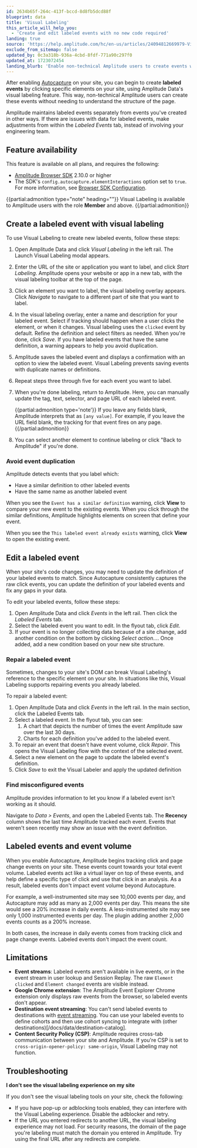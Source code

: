 ```yaml
---
id: 2634b65f-264c-413f-bccd-8d8fb5dcd88f
blueprint: data
title: 'Visual Labeling'
this_article_will_help_you:
  - 'Create and edit labeled events with no new code required'
landing: true
source: 'https://help.amplitude.com/hc/en-us/articles/24094812669979-Visual-Labeling-Quickly-create-no-code-events-from-your-site-s-existing-elements'
exclude_from_sitemap: false
updated_by: 0c3a318b-936a-4cbd-8fdf-771a90c297f0
updated_at: 1723072454
landing_blurb: 'Enable non-technical Amplitude users to create events with Visual Labeling.'
---
```

After enabling [Autocapture](/docs/data/autocapture) on your site, you can begin to create **labeled events** by clicking specific elements on your site, using Amplitude Data's visual labeling feature. This way, non-technical Amplitude users can create these events without needing to understand the structure of the page.

Amplitude maintains labeled events separately from events you've created in other ways. If there are issues with data for labeled events, make adjustments from within the _Labeled Events_ tab, instead of involving your engineering team.

## Feature availability
This feature is available on all plans, and requires the following:

* [Amplitude Browser SDK](/docs/sdks/analytics/browser/browser-sdk-2) 2.10.0 or higher
* The SDK's `config.autocapture.elementInteractions` option set to `true`. For more information, see [Browser SDK Configuration](/docs/sdks/analytics/browser/browser-sdk-2#configure-the-sdk).

{{partial:admonition type="note" heading=""}}
Visual Labeling is available to Amplitude users with the role **Member** and above.
{{/partial:admonition}}

## Create a labeled event with visual labeling

To use Visual Labeling to create new labeled events, follow these steps:

1. Open Amplitude Data and click *Visual Labeling* in the left rail. The Launch Visual Labeling modal appears.
2. Enter the URL of the site or application you want to label, and click *Start Labeling*. Amplitude opens your website or app in a new tab, with the visual labeling toolbar at the top of the page.
3. Click an element you want to label, the visual labeling overlay appears. Click *Navigate* to navigate to a different part of site that you want to label.
4. In the visual labeling overlay, enter a name and description for your labeled event. Select if tracking should happen when a user clicks the element, or when it changes. Visual labeling uses the `clicked` event by default. Refine the definition and select filters as needed. When you're done, click *Save*. If you have labeled events that have the same definition, a warning appears to help you avoid duplication.
5. Amplitude saves the labeled event and displays a confirmation with an option to view the labeled event. Visual Labeling prevents saving events with duplicate names or definitions.
6. Repeat steps three through five for each event you want to label.
7. When you're done labeling, return to Amplitude. Here, you can manually update the tag, text, selector, and page URL of each labeled event.

    {{partial:admonition type='note'}}
    If you leave any fields blank, Amplitude interprets that as `[any value]`. For example, if you leave the URL field blank, the tracking for that event fires on any page.
    {{/partial:admonition}}

8. You can select another element to continue labeling or click "Back to Amplitude" if you're done.

### Avoid event duplication

Amplitude detects events that you label which:

* Have a similar definition to other labeled events
* Have the same name as another labeled event

When you see the `Event has a similar definition` warning, click **View** to compare your new event to the existing events. When you click through the similar definitions, Amplitude highlights elements on screen that define your event.

When you see the `This labeled event already exists` warning, click **View** to open the existing event.

## Edit a labeled event

When your site's code changes, you may need to update the definition of your labeled events to match. Since Autocapture consistently captures the raw click events, you can update the definition of your labeled events and fix any gaps in your data.

To edit your labeled events, follow these steps:

1. Open Amplitude Data and click *Events* in the left rail. Then click the *Labeled Events* tab.
2. Select the labeled event you want to edit. In the flyout tab, click *Edit*.
3. If your event is no longer collecting data because of a site change, add another condition on the bottom by clicking *Select action...*. Once added, add a new condition based on your new site structure.

### Repair a labeled event

Sometimes, changes to your site's DOM can break Visual Labeling's reference to the specific element on your site. In situations like this, Visual Labeling supports repairing events you already labeled.

To repair a labeled event:

1. Open Amplitude Data and click *Events* in the left rail. In the main section, click the Labeled Events tab.
2. Select a labeled event. In the flyout tab, you can see:
   1. A chart that depicts the number of times the event Amplitude saw over the last 30 days.
   2. Charts for each definition you've added to the labeled event.
3. To repair an event that doesn't have event volume, click *Repair*. This opens the Visual Labeling flow with the context of the selected event. 
4. Select a new element on the page to update the labeled event's definition.
5. Click *Save* to exit the Visual Labeler and apply the updated definition

### Find misconfigured events

Amplitude provides information to let you know if a labeled event isn't working as it should.

Navigate to *Data > Events*, and open the Labeled Events tab. The **Recency** column shows the last time Amplitude tracked each event. Events that weren't seen recently may show an issue with the event definition.

## Labeled events and event volume

When you enable Autocapture, Amplitude begins tracking click and page change events on your site. These events count towards your total event volume. Labeled events act like a virtual layer on top of these events, and help define a specific type of click and use that click in an analysis. As a result, labeled events don't impact event volume beyond Autocapture.

For example, a well-instrumented site may see 10,000 events per day, and Autocapture may add as many as 2,000 events per day. This means the site would see a 20% increase in daily events. A less-instrumented site may see only 1,000 instrumented events per day. The plugin adding another 2,000 events counts as a 200% increase.

In both cases, the increase in daily events comes from tracking click and page change events. Labeled events don't impact the event count.

## Limitations

* **Event streams**: Labeled events aren't available in live events, or in the event stream in user lookup and Session Replay. The raw `Element clicked` and `Element changed` events are visible instead.
* **Google Chrome extension**: The Amplitude Event Explorer Chrome extension only displays raw events from the browser, so labeled events don't appear.
* **Destination event streaming**: You can't send labeled events to destinations with [event streaming](/docs/data/destination-event-streaming-overview). You can use your labeled events to define cohorts and then use cohort syncing to integrate with (other destinations)[/docs/data/destination-catalog].
* **Content Security Policy (CSP)**: Amplitude requires cross-tab communication between your site and Amplitude. If you're CSP is set to `cross-origin-opener-policy: same-origin`, Visual Labeling may not function.

## Troubleshooting

**I don't see the visual labeling experience on my site**

If you don't see the visual labeling tools on your site, check the following:

* If you have pop-up or adblocking tools enabled, they can interfere with the Visual Labeling experience. Disable the adblocker and retry.
* If the URL you entered redirects to another URL, the visual labeling experience may not load. For security reasons, the domain of the page you're labeling must match the domain you entered in Amplitude. Try using the final URL after any redirects are complete.
